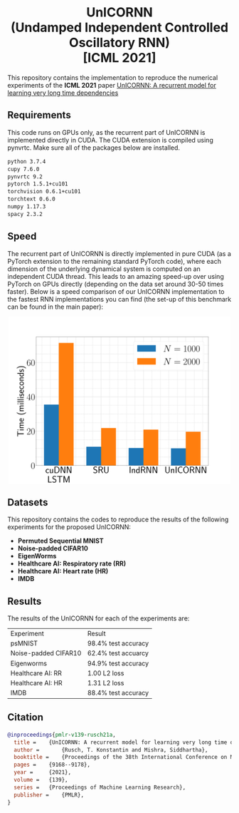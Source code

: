 <h1 align='center'> UnICORNN <br>(Undamped Independent Controlled Oscillatory RNN) <br> [ICML 2021] </h1>

This repository contains the implementation to reproduce the numerical experiments 
of the **ICML 2021** paper [UnICORNN: A recurrent model for learning very long time dependencies](http://proceedings.mlr.press/v139/rusch21a.html)



## Requirements
This code runs on GPUs only, as the recurrent part of UnICORNN is implemented directly in CUDA. The CUDA extension is compiled using pynvrtc. Make sure all of the packages below are installed.
```bash
python 3.7.4
cupy 7.6.0
pynvrtc 9.2
pytorch 1.5.1+cu101 
torchvision 0.6.1+cu101
torchtext 0.6.0
numpy 1.17.3
spacy 2.3.2
```

## Speed

The recurrent part of UnICORNN is directly implemented in pure CUDA (as a PyTorch extension to the remaining standard PyTorch code), where each dimension of the underlying dynamical system is computed on an independent CUDA thread.
This leads to an amazing speed-up over using PyTorch on GPUs directly (depending on the data set around 30-50 times faster). 
Below is a speed comparison of our UnICORNN implementation to the fastest RNN implementations you can find (the set-up of this benchmark can be found in the main paper):

<p align="center">
<img align="middle" src="./imgs/speed.png" width="500" />
</p>


## Datasets

This repository contains the codes to reproduce the results of the following experiments for the proposed UnICORNN:

  - **Permuted Sequential MNIST** 
  - **Noise-padded CIFAR10** 
  - **EigenWorms** 
  - **Healthcare AI: Respiratory rate (RR)**
  - **Healthcare AI: Heart rate (HR)**
  - **IMDB**

## Results
The results of the UnICORNN for each of the experiments are:
<table>
  <tr>
    <td> Experiment </td>
    <td> Result </td>
  </tr>
  <tr>
    <td>psMNIST </td>
    <td> 98.4% test accuracy</td>
  </tr>
  <tr>
    <td>Noise-padded CIFAR10 </td>
    <td> 62.4% test accuarcy </td>
  </tr>
    <tr>
    <td>Eigenworms</td>
    <td> 94.9% test accuracy </td>
  </tr>
  <tr>
    <td>Healthcare AI: RR</td>
    <td> 1.00 L2 loss </td>
  </tr>
  <tr>
    <td>Healthcare AI: HR</td>
    <td> 1.31 L2 loss  </td>
  </tr>
  <tr>
    <td>IMDB</td>
    <td> 88.4% test accuracy </td>
  </tr>
</table>


## Citation

```bibtex
@inproceedings{pmlr-v139-rusch21a,
  title = 	 {UnICORNN: A recurrent model for learning very long time dependencies},
  author =       {Rusch, T. Konstantin and Mishra, Siddhartha},
  booktitle = 	 {Proceedings of the 38th International Conference on Machine Learning},
  pages = 	 {9168--9178},
  year = 	 {2021},
  volume = 	 {139},
  series = 	 {Proceedings of Machine Learning Research},
  publisher =    {PMLR},
}
```


